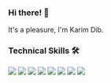 ### Hi there! 👋
It's a pleasure, I'm Karim Dib.
<!--
**karimdib/karimdib** is a ✨ _special_ ✨ repository because its `README.md` (this file) appears on your GitHub profile.

Here are some ideas to get you started:

- 🔭 I’m currently working on ...
- 🌱 I’m currently learning ...
- 👯 I’m looking to collaborate on ...
- 🤔 I’m looking for help with ...
- 💬 Ask me about ...
- 📫 How to reach me: ...
- 😄 Pronouns: ...
- ⚡ Fun fact: ...
-->

### Technical Skills 🛠️

![](https://img.shields.io/badge/-HTML-333333?style=flat&logo=html5) [![](https://img.shields.io/badge/-CSS-blue?style=flat&logo=css3)]() [![](https://img.shields.io/badge/-JavaScript-yellow?style=flat&logo=javascript)](https://shields.io/) [![](https://img.shields.io/badge/-Vue.js-green?style=flat&logo=vue.js)](https://shields.io/) [![](https://img.shields.io/badge/-MySQL-blue?style=flat&logo=mysql)](https://shields.io/) [![](https://img.shields.io/badge/-Sass-pink?style=flat&logo=sass)](https://shields.io/) [![](https://img.shields.io/badge/-Laravel-red?style=flat&logo=laravel)](https://shields.io/) [![](https://img.shields.io/badge/-Bootstrap-purple?style=flat&logo=bootstrap)](https://shields.io/)





